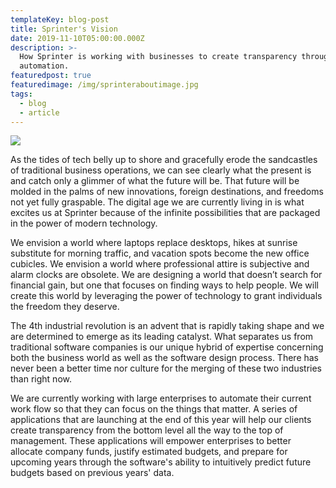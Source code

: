 ```yaml
---
templateKey: blog-post
title: Sprinter's Vision
date: 2019-11-10T05:00:00.000Z
description: >-
  How Sprinter is working with businesses to create transparency through
  automation.
featuredpost: true
featuredimage: /img/sprinteraboutimage.jpg
tags:
  - blog
  - article
---
```

![](/img/human-connection.jpg)

As the tides of tech belly up to shore and gracefully erode the sandcastles of traditional business operations, we can see clearly what the present is and catch only a glimmer of what the future will be. That future will be molded in the palms of new innovations, foreign destinations, and freedoms not yet fully graspable. The digital age we are currently living in is what excites us at Sprinter because of the infinite possibilities that are packaged in the power of modern technology. 

We envision a world where laptops replace desktops, hikes at sunrise substitute for morning traffic, and vacation spots become the new office cubicles. We envision a world where professional attire is subjective and alarm clocks are obsolete. We are designing a world that doesn’t search for financial gain, but one that focuses on finding ways to help people. We will create this world by leveraging the power of technology to grant individuals the freedom they deserve.

The 4th industrial revolution is an advent that is rapidly taking shape and we are determined to emerge as its leading catalyst. What separates us from traditional software companies is our unique hybrid of expertise concerning both the business world as well as the software design process. There has never been a better time nor culture for the merging of these two industries than right now. 

We are currently working with large enterprises to automate their current work flow so that they can focus on the things that matter. A series of applications that are launching at the end of this year will help our clients create transparency from the bottom level all the way to the top of management. These applications will empower enterprises to better allocate company funds, justify estimated budgets, and prepare for upcoming years through the software's ability to intuitively predict future budgets based on previous years' data.
